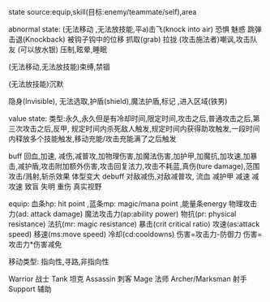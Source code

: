 state source:equip,skill(目标:enemy/teammate/self),area

abnormal state:
(无法移动 ,无法放技能,平a)击飞(knock into air) 恐惧 魅惑 跳弹  击退(Knockback) 被钩子钩中的位移 抓取(grab) 拉拢
(攻击施法者)嘲讽,攻击队友
(可以放水银) 压制,眩晕,睡眠

(无法移动,无法放技能)束缚,禁锢

(无法放技能)沉默 

隐身(Invisible), 无法选取,护盾(shield),魔法护盾,标记 ,进入区域(铁男)

value state:
类型:永久,永久但是有冷却时间,限定时间,攻击之后,普通攻击之后,第三次攻击之后,反甲,
规定时间内杀死敌人触发,规定时间内获得助攻触发,一段时间内释放多个技能触发,移动充能/攻击充能满了之后触发

buff
回血,加速, 减伤,减普攻,加物理伤害,加魔法伤害,加护甲,加魔抗,加攻速,加暴击,减护盾,攻击附加额外伤害,攻击回复法力,攻击不耗蓝,真伤(ture damage),范围攻击/溅射,斩杀效果 体型变大
debuff
对敌减伤,对敌减普攻, 流血  减护甲 减速 减攻速 致盲 失明 重伤 真实视野

equip:
血条hp: hit point ,蓝条mp: magic/mana point ,能量条energy
物理攻击力(ad: attack damage) 魔法攻击力(ap:ability power) 物抗(pr: physical resistance) 法抗(mr: magic resistance) 暴击(crit critical ratio) 攻速(as:attack speed) 移速(ms:move speed) 冷却(cd:cooldowns)
伤害=攻击力-防御力
伤害=攻击力*伤害减免

移动类型:
指向性,寻路,非指向性

Warrior 战士
Tank 坦克
Assassin 刺客
Mage 法师
Archer/Marksman 射手
Support 辅助

